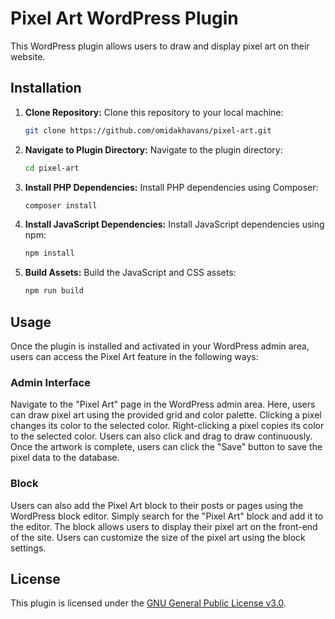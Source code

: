 # Pixel Art WordPress Plugin

This WordPress plugin allows users to draw and display pixel art on their website.

## Installation

1. **Clone Repository:** Clone this repository to your local machine:

    ```bash
    git clone https://github.com/omidakhavans/pixel-art.git
    ```

2. **Navigate to Plugin Directory:** Navigate to the plugin directory:

    ```bash
    cd pixel-art
    ```

3. **Install PHP Dependencies:** Install PHP dependencies using Composer:

    ```bash
    composer install
    ```

4. **Install JavaScript Dependencies:** Install JavaScript dependencies using npm:

    ```bash
    npm install
    ```

5. **Build Assets:** Build the JavaScript and CSS assets:

    ```bash
    npm run build
    ```

## Usage

Once the plugin is installed and activated in your WordPress admin area, users can access the Pixel Art feature in the following ways:

### Admin Interface

Navigate to the "Pixel Art" page in the WordPress admin area. Here, users can draw pixel art using the provided grid and color palette. Clicking a pixel changes its color to the selected color. Right-clicking a pixel copies its color to the selected color. Users can also click and drag to draw continuously. Once the artwork is complete, users can click the "Save" button to save the pixel data to the database.

### Block

Users can also add the Pixel Art block to their posts or pages using the WordPress block editor. Simply search for the "Pixel Art" block and add it to the editor. The block allows users to display their pixel art on the front-end of the site. Users can customize the size of the pixel art using the block settings.

## License

This plugin is licensed under the [GNU General Public License v3.0](https://www.gnu.org/licenses/gpl-3.0.html).
